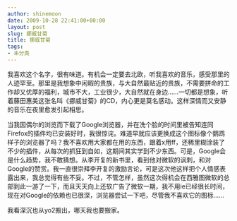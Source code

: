 ```yaml
---
author: shinemoon
date: 2009-10-28 22:41:00+00:00
layout: post
slug: 挪威甘菊
title: 挪威甘菊
tags:
- 未分类
---
```


我喜欢这个名字，很有味道。有机会一定要去北欧，听我喜欢的音乐，感受那里的人迹罕至。那里是我想象中闲暇的贵族，与大自然最贴近的贵族，不需要拼命的工作却又优厚的福利，城市不大，工业很少，大自然就在身边……一切都是想象，听着藤田惠美这张名叫《挪威甘菊》的CD，内心更是莫名感动。这样深情而又安静的音乐在夜里愈发引起相思。

当我因偶尔的浏览而下载了Google浏览器，并在洗个脸的时间里被告知连同Firefox的插件均已安装好时，我很惊诧。难道早就应该更换成这个图标像个鹦鹉样子的浏览器了吗？我不喜欢用大家都在用的东西，跟着x用ff，还稀里糊涂装了不少的插件，从每次的抓狂到自如，这期间其实学到不少东西。可是，Google会是什么趋势，我不敢猜想。从李开复的新书里，看到他对微软的讽刺，和对Google的赞赏。我一直很崇拜李开复的激励言论，可是这次他这样把个人情感表露出来，我总觉得有些不妥。不过，不管怎样，虽然这次得机会在西雅图微软的总部到此一游了一下，而且天天向上还软广告了微软一期，我不用ie已经很长时间，现在对Google的依赖也已很深，浏览器尝试一下吧，尽管我不喜欢它的图标……

我看深沉也从yo2搬出，哪天我也要搬家。
